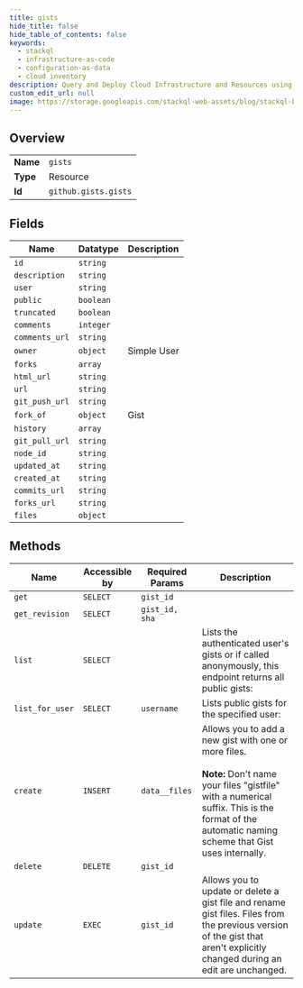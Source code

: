 ```yaml
---
title: gists
hide_title: false
hide_table_of_contents: false
keywords:
  - stackql
  - infrastructure-as-code
  - configuration-as-data
  - cloud inventory
description: Query and Deploy Cloud Infrastructure and Resources using SQL
custom_edit_url: null
image: https://storage.googleapis.com/stackql-web-assets/blog/stackql-blog-post-featured-image.png
---
```

  
    

## Overview
<table><tbody>
<tr><td><b>Name</b></td><td><code>gists</code></td></tr>
<tr><td><b>Type</b></td><td>Resource</td></tr>
<tr><td><b>Id</b></td><td><code>github.gists.gists</code></td></tr>
</tbody></table>

## Fields
| Name | Datatype | Description |
| ---- | -------- | ----------- |
| `id` | `string` |  |
| `description` | `string` |  |
| `user` | `string` |  |
| `public` | `boolean` |  |
| `truncated` | `boolean` |  |
| `comments` | `integer` |  |
| `comments_url` | `string` |  |
| `owner` | `object` | Simple User |
| `forks` | `array` |  |
| `html_url` | `string` |  |
| `url` | `string` |  |
| `git_push_url` | `string` |  |
| `fork_of` | `object` | Gist |
| `history` | `array` |  |
| `git_pull_url` | `string` |  |
| `node_id` | `string` |  |
| `updated_at` | `string` |  |
| `created_at` | `string` |  |
| `commits_url` | `string` |  |
| `forks_url` | `string` |  |
| `files` | `object` |  |
## Methods
| Name | Accessible by | Required Params | Description |
| ---- | ------------- | --------------- | ----------- |
| `get` | `SELECT` | `gist_id` |  |
| `get_revision` | `SELECT` | `gist_id, sha` |  |
| `list` | `SELECT` |  | Lists the authenticated user's gists or if called anonymously, this endpoint returns all public gists: |
| `list_for_user` | `SELECT` | `username` | Lists public gists for the specified user: |
| `create` | `INSERT` | `data__files` | Allows you to add a new gist with one or more files.<br /><br />**Note:** Don't name your files "gistfile" with a numerical suffix. This is the format of the automatic naming scheme that Gist uses internally. |
| `delete` | `DELETE` | `gist_id` |  |
| `update` | `EXEC` | `gist_id` | Allows you to update or delete a gist file and rename gist files. Files from the previous version of the gist that aren't explicitly changed during an edit are unchanged. |

